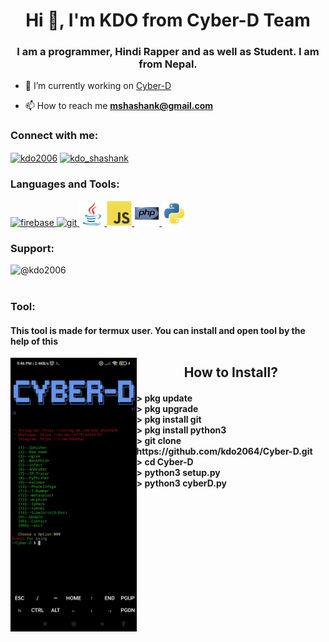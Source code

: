 <h1 align="center">Hi 👋, I'm KDO from Cyber-D Team</h1>
<h3 align="center">I am a programmer, Hindi Rapper and as well as Student. I am from Nepal.</h3>

- 🔭 I’m currently working on [Cyber-D](https://github.com/kdo2064/Cyber-D/)

- 📫 How to reach me **mshashank@gmail.com**

<h3 align="left">Connect with me:</h3>
<p align="left">
<a href="https://codepen.io/kdo2006" target="blank"><img align="center" src="https://raw.githubusercontent.com/rahuldkjain/github-profile-readme-generator/master/src/images/icons/Social/codepen.svg" alt="kdo2006" height="30" width="40" /></a>
<a href="https://instagram.com/kdo_shashank" target="blank"><img align="center" src="https://raw.githubusercontent.com/rahuldkjain/github-profile-readme-generator/master/src/images/icons/Social/instagram.svg" alt="kdo_shashank" height="30" width="40" /></a>
</p>

<h3 align="left">Languages and Tools:</h3>
<p align="left"> <a href="https://firebase.google.com/" target="_blank" rel="noreferrer"> <img src="https://www.vectorlogo.zone/logos/firebase/firebase-icon.svg" alt="firebase" width="40" height="40"/> </a> <a href="https://git-scm.com/" target="_blank" rel="noreferrer"> <img src="https://www.vectorlogo.zone/logos/git-scm/git-scm-icon.svg" alt="git" width="40" height="40"/> </a> <a href="https://www.java.com" target="_blank" rel="noreferrer"> <img src="https://raw.githubusercontent.com/devicons/devicon/master/icons/java/java-original.svg" alt="java" width="40" height="40"/> </a> <a href="https://developer.mozilla.org/en-US/docs/Web/JavaScript" target="_blank" rel="noreferrer"> <img src="https://raw.githubusercontent.com/devicons/devicon/master/icons/javascript/javascript-original.svg" alt="javascript" width="40" height="40"/> </a> <a href="https://www.php.net" target="_blank" rel="noreferrer"> <img src="https://raw.githubusercontent.com/devicons/devicon/master/icons/php/php-original.svg" alt="php" width="40" height="40"/> </a> <a href="https://www.python.org" target="_blank" rel="noreferrer"> <img src="https://raw.githubusercontent.com/devicons/devicon/master/icons/python/python-original.svg" alt="python" width="40" height="40"/> </a> </p>


<h3 align="left">Support:</h3>
<p><a href="https://www.buymeacoffee.com/@kdo2064"> <img align="left" src="https://cdn.buymeacoffee.com/buttons/v2/default-yellow.png" height="50" width="210" alt="@kdo2006" /></a></p><br><br>

<h3 align="left">Tool:</h3>
<h4>This tool is made for termux user. You can install and open tool by the help of this</h4>
<img src="img/sample.jpeg" align="left" width="40%" height="auto">
<h2 align="center">How to Install?</h2>
<h4>
> pkg update<br>
> pkg upgrade<br>
> pkg install git<br>
> pkg install python3<br>
> git clone https://github.com/kdo2064/Cyber-D.git<br>
> cd Cyber-D<br>
> python3 setup.py<br>
> python3 cyberD.py<br></h4>
